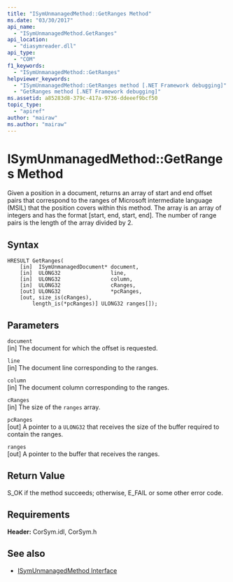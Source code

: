 ```yaml
---
title: "ISymUnmanagedMethod::GetRanges Method"
ms.date: "03/30/2017"
api_name: 
  - "ISymUnmanagedMethod.GetRanges"
api_location: 
  - "diasymreader.dll"
api_type: 
  - "COM"
f1_keywords: 
  - "ISymUnmanagedMethod::GetRanges"
helpviewer_keywords: 
  - "ISymUnmanagedMethod::GetRanges method [.NET Framework debugging]"
  - "GetRanges method [.NET Framework debugging]"
ms.assetid: a85283d8-379c-417a-9736-ddeeef9bcf50
topic_type: 
  - "apiref"
author: "mairaw"
ms.author: "mairaw"
---
```

# ISymUnmanagedMethod::GetRanges Method
Given a position in a document, returns an array of start and end offset pairs that correspond to the ranges of Microsoft intermediate language (MSIL) that the position covers within this method. The array is an array of integers and has the format [start, end, start, end]. The number of range pairs is the length of the array divided by 2.  
  
## Syntax  
  
```  
HRESULT GetRanges(  
    [in]  ISymUnmanagedDocument* document,  
    [in]  ULONG32                line,  
    [in]  ULONG32                column,  
    [in]  ULONG32                cRanges,  
    [out] ULONG32                *pcRanges,  
    [out, size_is(cRanges),  
        length_is(*pcRanges)] ULONG32 ranges[]);  
```  
  
## Parameters  
 `document`  
 [in] The document for which the offset is requested.  
  
 `line`  
 [in] The document line corresponding to the ranges.  
  
 `column`  
 [in] The document column corresponding to the ranges.  
  
 `cRanges`  
 [in] The size of the `ranges` array.  
  
 `pcRanges`  
 [out] A pointer to a `ULONG32` that receives the size of the buffer required to contain the ranges.  
  
 `ranges`  
 [out] A pointer to the buffer that receives the ranges.  
  
## Return Value  
 S_OK if the method succeeds; otherwise, E_FAIL or some other error code.  
  
## Requirements  
 **Header:** CorSym.idl, CorSym.h  
  
## See also
- [ISymUnmanagedMethod Interface](../../../../docs/framework/unmanaged-api/diagnostics/isymunmanagedmethod-interface.md)
